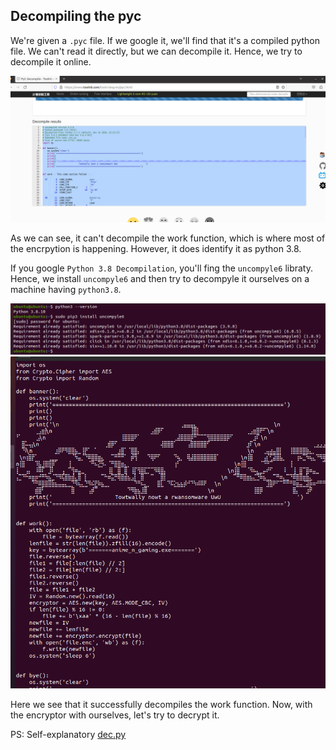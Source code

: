 ## Decompiling the pyc
We're given a `.pyc` file. If we google it, we'll find that it's a compiled python file. We can't read it directly, but we can decompile it.
Hence, we try to decompile it online.

![Decompilation Attempt](images/1.png)

As we can see, it can't decompile the work function, which is where most of the encrpytion is happening. However, it does identify it as python 3.8.

If you google `Python 3.8 Decompilation`, you'll fing the `uncompyle6` libraty. Hence, we install `uncompyle6` and then try to decompyle it ourselves on a machine having `python3.8`.

![Installing Uncompyle6](images/2.png)
![Decompiled Code](images/3.png)

Here we see that it successfully decompiles the work function. Now, with the encryptor with ourselves, let's try to decrypt it.

PS: Self-explanatory [dec.py](dec.py)
